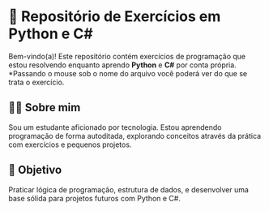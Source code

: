# 🧠 Repositório de Exercícios em Python e C#

Bem-vindo(a)! Este repositório contém exercícios de programação que estou resolvendo enquanto aprendo **Python** e **C#** por conta própria.
*Passando o mouse sob o nome do arquivo você poderá ver do que se trata o exercício.

## 🧑‍💻 Sobre mim
Sou um estudante aficionado por tecnologia. Estou aprendendo programação de forma autoditada, explorando conceitos através da prática com exercícios e pequenos projetos.

## 🚀 Objetivo

Praticar lógica de programação, estrutura de dados, e desenvolver uma base sólida para projetos futuros com Python e C#.
